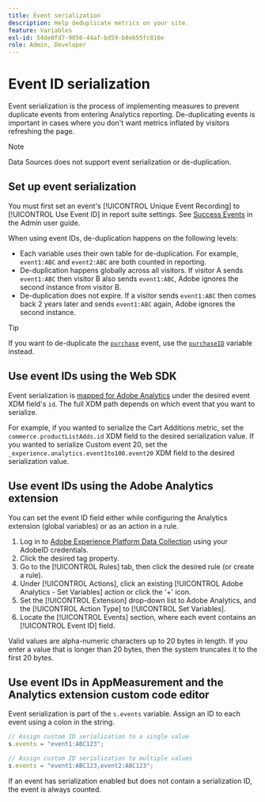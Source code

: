 ```yaml
---
title: Event serialization
description: Help deduplicate metrics on your site.
feature: Variables
exl-id: 54de0fd7-9056-44af-bd59-b8eb55fc816e
role: Admin, Developer
---
```

# Event ID serialization

Event serialization is the process of implementing measures to prevent duplicate events from entering Analytics reporting. De-duplicating events is important in cases where you don't want metrics inflated by visitors refreshing the page.

>[!NOTE]
>
>Data Sources does not support event serialization or de-duplication.

## Set up event serialization

You must first set an event's [!UICONTROL Unique Event Recording] to [!UICONTROL Use Event ID] in report suite settings. See [Success Events](/help/admin/admin/c-manage-report-suites/c-edit-report-suites/conversion-var-admin/c-success-events/success-event.md) in the Admin user guide.

When using event IDs, de-duplication happens on the following levels:

* Each variable uses their own table for de-duplication. For example, `event1:ABC` and `event2:ABC` are both counted in reporting.
* De-duplication happens globally across all visitors. If visitor A sends `event1:ABC` then visitor B also sends `event1:ABC`, Adobe ignores the second instance from visitor B.
* De-duplication does not expire. If a visitor sends `event1:ABC` then comes back 2 years later and sends `event1:ABC` again, Adobe ignores the second instance.

>[!TIP]
>
>If you want to de-duplicate the [`purchase`](event-purchase.md) event, use the [`purchaseID`](../purchaseid.md) variable instead.

## Use event IDs using the Web SDK

Event serialization is [mapped for Adobe Analytics](https://experienceleague.adobe.com/docs/analytics/implementation/aep-edge/variable-mapping.html) under the desired event XDM field's `id`. The full XDM path depends on which event that you want to serialize.

For example, if you wanted to serialize the Cart Additions metric, set the `commerce.productListAdds.id` XDM field to the desired serialization value. If you wanted to serialize Custom event 20, set the `_experience.analytics.event1to100.event20` XDM field to the desired serialization value.

## Use event IDs using the Adobe Analytics extension

You can set the event ID field either while configuring the Analytics extension (global variables) or as an action in a rule.

1. Log in to [Adobe Experience Platform Data Collection](https://experience.adobe.com/data-collection) using your AdobeID credentials.
2. Click the desired tag property.
3. Go to the [!UICONTROL Rules] tab, then click the desired rule (or create a rule).
4. Under [!UICONTROL Actions], click an existing [!UICONTROL Adobe Analytics - Set Variables] action or click the '+' icon.
5. Set the [!UICONTROL Extension] drop-down list to Adobe Analytics, and the [!UICONTROL Action Type] to [!UICONTROL Set Variables].
6. Locate the [!UICONTROL Events] section, where each event contains an [!UICONTROL Event ID] field.

Valid values are alpha-numeric characters up to 20 bytes in length. If you enter a value that is longer than 20 bytes, then the system truncates it to the first 20 bytes.

## Use event IDs in AppMeasurement and the Analytics extension custom code editor

Event serialization is part of the `s.events` variable. Assign an ID to each event using a colon in the string.

```js
// Assign custom ID serialization to a single value
s.events = "event1:ABC123";

// Assign custom ID serialization to multiple values
s.events = "event1:ABC123,event2:ABC123";
```

If an event has serialization enabled but does not contain a serialization ID, the event is always counted.
